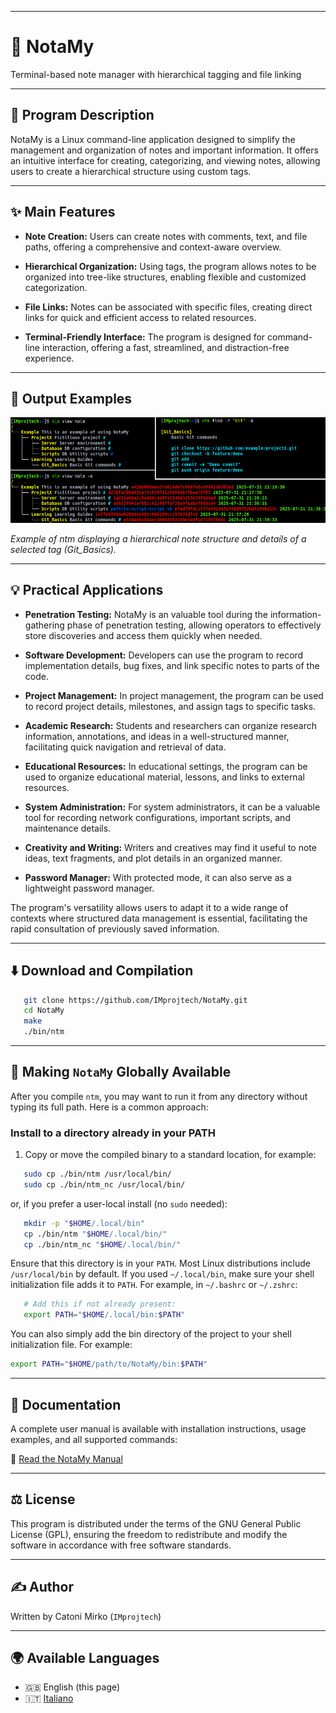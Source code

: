 
-----

# 🧠 NotaMy

Terminal-based note manager with hierarchical tagging and file linking

-----

## 📖 Program Description

NotaMy is a Linux command-line application designed to simplify the management and organization of notes and important information. It offers an intuitive interface for creating, categorizing, and viewing notes, allowing users to create a hierarchical structure using custom tags.

-----

## ✨ Main Features

  - **Note Creation:**
    Users can create notes with comments, text, and file paths, offering a comprehensive and context-aware overview.

  - **Hierarchical Organization:**
    Using tags, the program allows notes to be organized into tree-like structures, enabling flexible and customized categorization.

  - **File Links:**
    Notes can be associated with specific files, creating direct links for quick and efficient access to related resources.

  - **Terminal-Friendly Interface:**
    The program is designed for command-line interaction, offering a fast, streamlined, and distraction-free experience.

-----

## 📸 Output Examples

![Output Examples](images/Screenshot_ntm.png)

*Example of ntm displaying a hierarchical note structure and details of a selected tag (Git_Basics).*

-----

## 💡 Practical Applications

  - **Penetration Testing:**
    NotaMy is an valuable tool during the information-gathering phase of penetration testing, allowing operators to effectively store discoveries and access them quickly when needed.

  - **Software Development:**
    Developers can use the program to record implementation details, bug fixes, and link specific notes to parts of the code.

  - **Project Management:**
    In project management, the program can be used to record project details, milestones, and assign tags to specific tasks.

  - **Academic Research:**
    Students and researchers can organize research information, annotations, and ideas in a well-structured manner, facilitating quick navigation and retrieval of data.

  - **Educational Resources:**
    In educational settings, the program can be used to organize educational material, lessons, and links to external resources.

  - **System Administration:**
    For system administrators, it can be a valuable tool for recording network configurations, important scripts, and maintenance details.

  - **Creativity and Writing:**
    Writers and creatives may find it useful to note ideas, text fragments, and plot details in an organized manner.

  - **Password Manager:**
    With protected mode, it can also serve as a lightweight password manager.

The program's versatility allows users to adapt it to a wide range of contexts where structured data management is essential, facilitating the rapid consultation of previously saved information.

-----

## ⬇️ Download and Compilation

```sh
   git clone https://github.com/IMprojtech/NotaMy.git
   cd NotaMy
   make
   ./bin/ntm
```

-----

## 🔗 Making `NotaMy` Globally Available

After you compile `ntm`, you may want to run it from any directory without typing its full path. Here is a common approach:

### Install to a directory already in your PATH

1. Copy or move the compiled binary to a standard location, for example:

```sh
   sudo cp ./bin/ntm /usr/local/bin/
   sudo cp ./bin/ntm_nc /usr/local/bin/
```

or, if you prefer a user-local install (no `sudo` needed):

```sh
   mkdir -p "$HOME/.local/bin"
   cp ./bin/ntm "$HOME/.local/bin/"
   cp ./bin/ntm_nc "$HOME/.local/bin/"
```

Ensure that this directory is in your `PATH`. Most Linux distributions include `/usr/local/bin` by default. If you used `~/.local/bin`, make sure your shell initialization file adds it to `PATH`. For example, in `~/.bashrc` or `~/.zshrc`:

```sh
   # Add this if not already present:
   export PATH="$HOME/.local/bin:$PATH"
```

You can also simply add the bin directory of the project to your shell initialization file. For example:

```sh
export PATH="$HOME/path/to/NotaMy/bin:$PATH"
```

-----

## 📘 Documentation

A complete user manual is available with installation instructions, usage examples, and all supported commands:

📄 [Read the NotaMy Manual](docs/en/manual.md)

-----

## ⚖️ License

This program is distributed under the terms of the GNU General Public License (GPL), ensuring the freedom to redistribute and modify the software in accordance with free software standards.

-----

##  ✍️ Author

Written by Catoni Mirko (`IMprojtech`)

-----

## 🌍 Available Languages

- 🇬🇧 English (this page)
- 🇮🇹 [Italiano](docs/it/README.md)
